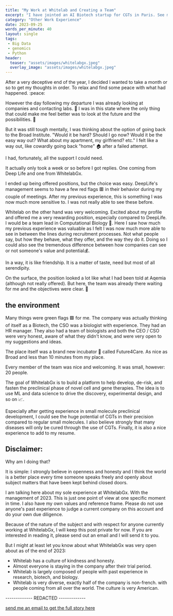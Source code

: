 ```yaml
---
title: "My Work at Whitelab and Creating a Team"
excerpt: "I have jointed an AI Biotech startup for CGTs in Paris. See my experience here"
category: "Other Work Experience"
date: 2023-09-25
words_per_minute: 40
layout: single
tags:
 - Big Data
 - genomics
 - Python
header:
  teaser: "assets/images/whitelabgx.jpeg"
  overlay_image: "assets/images/whitelabgx.jpeg"
---
```


After a very deceptive end of the year, I decided I wanted to take a month or so to get my thoughts in order. To relax and find some peace with what had happened. :peace:

However the day following my departure I was already looking at companies and contacting labs. 📱 I was in this state where the only thing that could make me feel better was to look at the future and the possibilities. 💭

But it was still tough mentally, I was thinking about the option of going back to the Broad Institute. "Would it be hard? Should I go now? Would it be the easy way out? What about my apartment, my girlfriend? etc." I felt like a way out, like cowardly going back "home" 🏠 after a failed attempt.

I had, fortunately, all the support I could need.

It actually only took a week or so before I got replies. One coming from Deep Life and one from WhitelabGx.

I ended up being offered positions, but the choice was easy. DeepLife's management seems to have a few red flags 🟥 in their behavior during my couple of meetings. After my previous experience, this is something I was now much more sensitive to. I was not really able to see these before.

Whitelab on the other hand was very welcoming. Excited about my profile and offered me a very rewarding position, especially compared to DeepLife. I would be a team lead in Computational Biology :muscle:. Here I saw how much my previous experience was valuable as I felt I was now much more able to see in between the lines during recruitment processes. Not what people say, but how they behave, what they offer, and the way they do it. Doing so I could also see the tremendous difference between how companies can see or not someone's value and potential:moneybag:.

In a way, it is like friendship. It is a matter of taste, need but most of all serendipity.

On the surface, the position looked a lot like what I had been told at Aqemia (although not really offered). But here, the team was already there waiting for me and the objectives were clear. 🥇

## the environment

Many things were green flags 🟩 for me. The company was actually thinking of itself as a Biotech, the CSO was a biologist with experience. They had an HR manager. They also had a team of biologists and both the CEO / CSO were very honest, aware of what they didn't know, and were very open to my suggestions and ideas.

The place itself was a brand new incubator 👀 called Future4Care. As nice as Broad and less than 10 minutes from my place.

Every member of the team was nice and welcoming. It was small, however: 20 people.

The goal of WhitelabGx is to build a platform to help develop, de-risk, and fasten the preclinical phase of novel cell and gene therapies. The idea is to use ML and data science to drive the discovery, experimental design, and so on 📈.

Especially after getting experience in small molecule preclinical development, I could see the huge potential of CGTs in their precision compared to regular small molecules. I also believe strongly that many diseases will only be cured through the use of CGTs. Finally, it is also a nice experience to add to my resume.

## Disclaimer:

Why am I doing that?

It is simple: I strongly believe in openness and honesty and I think the world is a better place every time someone speaks freely and openly about subject matters that have been kept behind closed doors.

I am talking here about my sole experience at WhitelabGx. With the management of 2023. This is just one point of view at one specific moment in time. I also have my own values and reference frame. Please do not use anyone's past experience to judge a current company on this account and do your own due diligence.

Because of the nature of the subject and with respect for anyone currently working at WhitelabGx, I will keep this post private for now. If you are interested in reading it, please send out an email and I will send it to you.

But I might at least let you know about what WhitelabGx was very open about as of the end of 2023:

- Whitelab has a culture of kindness and honesty.
- Almost everyone is staying in the company after their trial period.
- Whitelab is largely composed of people with past experience in research, biotech, and biology.
- Whitelab is very diverse, exactly half of the company is non-french. with people coming from all over the world. The culture is very American.

------------- REDACTED -------------

<a href="mailto:jkobject@gmail.com" class="btn btn--primary btn--large">send me an email to get the full story here</a>
